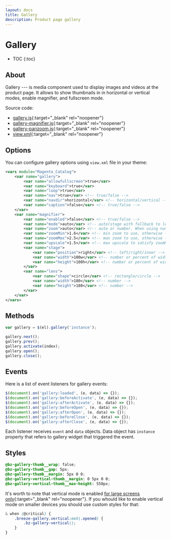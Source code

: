 ```yaml
---
layout: docs
title: Gallery
description: Product page gallery
---
```


# Gallery

* TOC
{:toc}

## About

Gallery --- is media component used to display images and videos at the
product page. It allows to show thumbnails in in horizontal or vertical modes,
enable magnifier, and fullscreen mode.

Source code:

 - [gallery.js](https://github.com/breezefront/module-breeze/blob/master/view/frontend/web/js/components/gallery.js){:target="_blank" rel="noopener"}
 - [gallery-magnifier.js](https://github.com/breezefront/module-breeze/blob/master/view/frontend/web/js/components/gallery-magnifier.js){:target="_blank" rel="noopener"}
 - [gallery-panzoom.js](https://github.com/breezefront/module-breeze/blob/master/view/frontend/web/js/components/gallery-panzoom.js){:target="_blank" rel="noopener"}
 - [view.xml](https://github.com/breezefront/theme-frontend-breeze-blank/blob/master/etc/view.xml#L242-L266){:target="_blank" rel="noopener"}

## Options

You can configure gallery options using `view.xml` file in your theme:

```xml
<vars module="Magento_Catalog">
    <var name="gallery">
        <var name="allowfullscreen">true</var>
        <var name="keyboard">true</var>
        <var name="loop">true</var>
        <var name="nav">true</var> <!-- true/false -->
        <var name="navdir">horizontal</var> <!-- horizontal/vertical -->
        <var name="caption">false</var> <!-- true/false -->
    </var>
    <var name="magnifier">
        <var name="enabled">false</var> <!-- true/false -->
        <var name="mode">auto</var> <!-- auto(stage with fallback to lens)/stage/lens -->
        <var name="zoom">auto</var> <!-- auto or number. When using number, consider changing upscale option. -->
        <var name="zoomMin">1.6</var> <!-- min zoom to use, otherwise - disable magnifier. -->
        <var name="zoomMax">2.5</var> <!-- max zoom to use, otherwise - downscale the image. -->
        <var name="upscale">1.5</var> <!-- max upscale to satisfy zoomMin. -->
        <var name="stage">
            <var name="position">right</var> <!-- left/right/inner -->
            <var name="width">100w</var> <!-- number or percent of width/height -->
            <var name="height">100h</var> <!-- number or percent of width/height -->
        </var>
        <var name="lens">
            <var name="shape">circle</var> <!-- rectangle/circle -->
            <var name="width">180</var> <!-- number -->
            <var name="height">180</var> <!-- number -->
        </var>
    </var>
</vars>
```

## Methods

```js
var gallery = $(el).gallery('instance');

gallery.next();
gallery.prev();
gallery.activate(index);
gallery.open();
gallery.close();
```

## Events

Here is a list of event listeners for gallery events:

```js
$(document).on('gallery:loaded', (e, data) => {});
$(document).on('gallery:beforeActivate', (e, data) => {});
$(document).on('gallery:afterActivate', (e, data) => {});
$(document).on('gallery:beforeOpen', (e, data) => {});
$(document).on('gallery:afterOpen', (e, data) => {});
$(document).on('gallery:beforeClose', (e, data) => {});
$(document).on('gallery:afterClose', (e, data) => {});
```

Each listener receives `event` and `data` objects. Data object has `instance`
property that refers to gallery widget that triggered the event.

## Styles

```scss
@bz-gallery-thumb__wrap: false;
@bz-gallery-thumb__gap: 5px;
@bz-gallery-thumb__margin: 5px 0 0;
@bz-gallery-vertical-thumb__margin: 0 5px 0 0;
@bz-gallery-vertical-thumb__max-height: 550px;
```

It's worth to note that vertical mode is enabled
[for large screens only](https://github.com/breezefront/module-breeze/blob/master/view/frontend/web/css/source/components/_gallery.less#L295-L297){:target="_blank" rel="noopener"}.
If you whould like to enable vertical mode on smaller devices you should use
custom styles for that:

```scss
& when (@critical) {
    .breeze-gallery.vertical:not(.opened) {
        .bz-gallery-vertical();
    }
}
```
